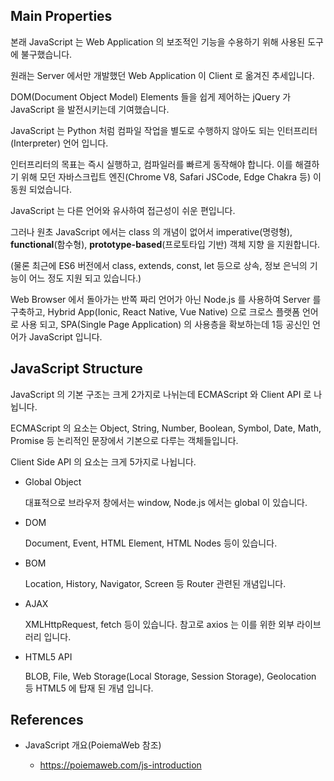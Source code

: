 ## Main Properties

본래 JavaScript 는 Web Application 의 보조적인 기능을 수용하기 위해 사용된 도구에 불구했습니다.

원래는 Server 에서만 개발했던 Web Application 이 Client 로 옮겨진 추세입니다.

DOM(Document Object Model) Elements 들을 쉽게 제어하는 jQuery 가 JavaScript 을 발전시키는데 기여했습니다.

JavaScript 는 Python 처럼 컴파일 작업을 별도로 수행하지 않아도 되는 인터프리터(Interpreter) 언어 입니다.

인터프리터의 목표는 즉시 실행하고, 컴파일러를 빠르게 동작해야 합니다. 이를 해결하기 위해 모던 자바스크립트 엔진(Chrome V8, Safari JSCode, Edge Chakra 등) 이 동원 되었습니다.

JavaScript 는 다른 언어와 유사하여 접근성이 쉬운 편입니다.

그러나 원초 JavaScript 에서는 class 의 개념이 없어서 imperative(명령형), **functional**(함수형), **prototype-based**(프로토타입 기반) 객체 지향 을 지원합니다. 

(물론 최근에 ES6 버전에서 class, extends, const, let 등으로 상속, 정보 은닉의 기능이 어느 정도 지원 되고 있습니다.)

Web Browser 에서 돌아가는 반쪽 짜리 언어가 아닌 Node.js 를 사용하여 Server 를 구축하고, Hybrid App(Ionic, React Native, Vue Native) 으로 크로스 플랫폼 언어로 사용 되고, SPA(Single Page Application) 의 사용층을 확보하는데 1등 공신인 언어가 JavaScript 입니다.

## JavaScript Structure

JavaScript 의 기본 구조는 크게 2가지로 나뉘는데 ECMAScript 와 Client API 로 나뉩니다.

ECMAScript 의 요소는 Object, String, Number, Boolean, Symbol, Date, Math, Promise 등 논리적인 문장에서 기본으로 다루는 객체들입니다.

Client Side API 의 요소는 크게 5가지로 나뉩니다.

- Global Object
    
    대표적으로 브라우저 창에서는 window, Node.js 에서는 global 이 있습니다.

- DOM 
    
    Document, Event, HTML Element, HTML Nodes 등이 있습니다.

- BOM
  
    Location, History, Navigator, Screen 등 Router 관련된 개념입니다.

- AJAX

    XMLHttpRequest, fetch 등이 있습니다. 참고로 axios 는 이를 위한 외부 라이브러리 입니다.

- HTML5 API
  
    BLOB, File, Web Storage(Local Storage, Session Storage), Geolocation 등 HTML5 에 탑재 된 개념 입니다.

## References

- JavaScript 개요(PoiemaWeb 참조)
    
    - https://poiemaweb.com/js-introduction